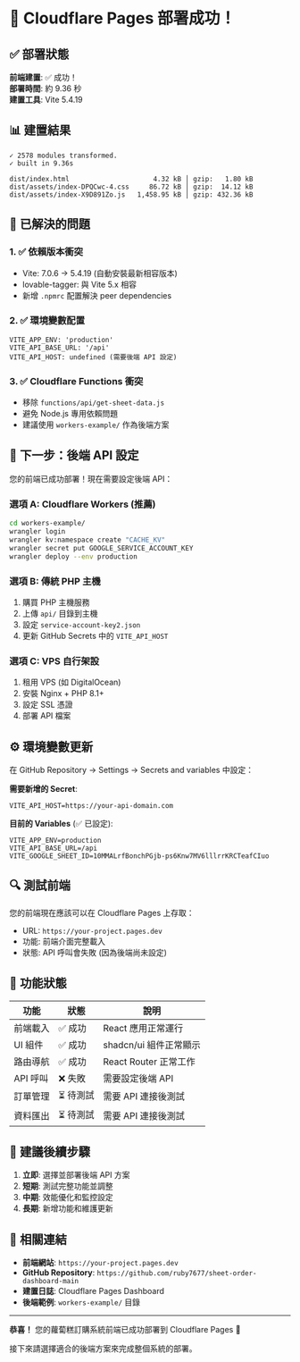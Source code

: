 # 🎉 Cloudflare Pages 部署成功！

## ✅ 部署狀態

**前端建置**: ✅ 成功！  
**部署時間**: 約 9.36 秒  
**建置工具**: Vite 5.4.19  

## 📊 建置結果

```
✓ 2578 modules transformed.
✓ built in 9.36s

dist/index.html                     4.32 kB │ gzip:   1.80 kB
dist/assets/index-DPQCwc-4.css     86.72 kB │ gzip:  14.12 kB  
dist/assets/index-X9D891Zo.js   1,458.95 kB │ gzip: 432.36 kB
```

## 🔧 已解決的問題

### 1. ✅ 依賴版本衝突
- Vite: 7.0.6 → 5.4.19 (自動安裝最新相容版本)
- lovable-tagger: 與 Vite 5.x 相容
- 新增 `.npmrc` 配置解決 peer dependencies

### 2. ✅ 環境變數配置
```
VITE_APP_ENV: 'production'
VITE_API_BASE_URL: '/api'  
VITE_API_HOST: undefined (需要後端 API 設定)
```

### 3. ✅ Cloudflare Functions 衝突
- 移除 `functions/api/get-sheet-data.js`
- 避免 Node.js 專用依賴問題
- 建議使用 `workers-example/` 作為後端方案

## 🚀 下一步：後端 API 設定

您的前端已成功部署！現在需要設定後端 API：

### 選項 A: Cloudflare Workers (推薦)
```bash
cd workers-example/
wrangler login
wrangler kv:namespace create "CACHE_KV"
wrangler secret put GOOGLE_SERVICE_ACCOUNT_KEY
wrangler deploy --env production
```

### 選項 B: 傳統 PHP 主機
1. 購買 PHP 主機服務
2. 上傳 `api/` 目錄到主機
3. 設定 `service-account-key2.json`
4. 更新 GitHub Secrets 中的 `VITE_API_HOST`

### 選項 C: VPS 自行架設
1. 租用 VPS (如 DigitalOcean)
2. 安裝 Nginx + PHP 8.1+
3. 設定 SSL 憑證
4. 部署 API 檔案

## ⚙️ 環境變數更新

在 GitHub Repository → Settings → Secrets and variables 中設定：

**需要新增的 Secret**:
```
VITE_API_HOST=https://your-api-domain.com
```

**目前的 Variables** (✅ 已設定):
```
VITE_APP_ENV=production
VITE_API_BASE_URL=/api
VITE_GOOGLE_SHEET_ID=10MMALrfBonchPGjb-ps6Knw7MV6lllrrKRCTeafCIuo
```

## 🔍 測試前端

您的前端現在應該可以在 Cloudflare Pages 上存取：
- URL: `https://your-project.pages.dev`
- 功能: 前端介面完整載入
- 狀態: API 呼叫會失敗 (因為後端尚未設定)

## 📱 功能狀態

| 功能 | 狀態 | 說明 |
|------|------|------|
| 前端載入 | ✅ 成功 | React 應用正常運行 |
| UI 組件 | ✅ 成功 | shadcn/ui 組件正常顯示 |
| 路由導航 | ✅ 成功 | React Router 正常工作 |
| API 呼叫 | ❌ 失敗 | 需要設定後端 API |
| 訂單管理 | ⏳ 待測試 | 需要 API 連接後測試 |
| 資料匯出 | ⏳ 待測試 | 需要 API 連接後測試 |

## 🎯 建議後續步驟

1. **立即**: 選擇並部署後端 API 方案
2. **短期**: 測試完整功能並調整
3. **中期**: 效能優化和監控設定
4. **長期**: 新增功能和維護更新

## 🔗 相關連結

- **前端網站**: `https://your-project.pages.dev`
- **GitHub Repository**: `https://github.com/ruby7677/sheet-order-dashboard-main`
- **建置日誌**: Cloudflare Pages Dashboard
- **後端範例**: `workers-example/` 目錄

---

**恭喜！** 您的蘿蔔糕訂購系統前端已成功部署到 Cloudflare Pages 🎉

接下來請選擇適合的後端方案來完成整個系統的部署。